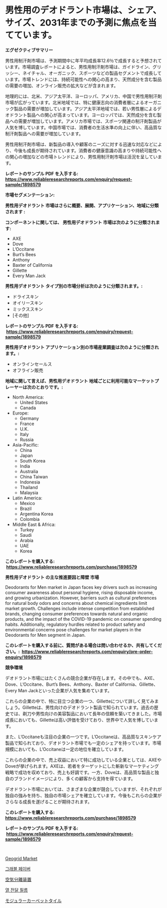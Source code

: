<p><h1>男性用のデオドラント市場は、シェア、サイズ、2031年までの予測に焦点を当てています。</h1></p><p><strong>エグゼクティブサマリー</strong></p>
<p><p>男性用制汗剤市場は、予測期間中に年平均成長率12.6％で成長すると予想されています。市場調査レポートによると、男性用制汗剤市場は、ガイドライン、グリッシー、ネイチャル、オーガニック、スポーツなどの製品セグメントで成長しています。市場トレンドには、持続可能性への関心の高まり、天然成分を含む製品の需要の増加、オンライン販売の拡大などが含まれます。</p><p>地理的には、北米、アジア太平洋、ヨーロッパ、アメリカ、中国で男性用制汗剤市場が広がっています。北米地域では、特に健康志向の消費者層によるオーガニック製品の需要が増加しています。アジア太平洋地域では、若い男性層によるデオドラント製品への関心が高まっています。ヨーロッパでは、天然成分を含む製品への需要が増加しています。アメリカ市場では、スポーツ関連の制汗剤製品が人気を博しています。中国市場では、消費者の生活水準の向上に伴い、高品質な制汗剤製品への需要が増加しています。</p><p>男性用制汗剤市場は、新製品の導入や顧客のニーズに対する迅速な対応などにより、今後も成長が期待されています。消費者の健康意識の高まりや持続可能性への関心の増加などの市場トレンドにより、男性用制汗剤市場は活況を呈しています。</p></p>
<p><strong>レポートのサンプル PDF を入手する: <a href="https://www.reliableresearchreports.com/enquiry/request-sample/1898579">https://www.reliableresearchreports.com/enquiry/request-sample/1898579</a></strong></p>
<p><strong>市場セグメンテーション:</strong></p>
<p><strong> 男性用デオドラント 市場はさらに概要、展開、アプリケーション、地域に分類されます :</strong></p>
<p><strong>コンポーネントに関しては、 男性用デオドラント 市場は次のように分類されます: &nbsp;</strong></p>
<p><ul><li>AXE</li><li>Dove</li><li>L’Occitane</li><li>Burt’s Bees</li><li>Anthony</li><li>Baxter of California</li><li>Gillette</li><li>Every Man Jack</li></ul></p>
<p><strong> 男性用デオドラント タイプ別の市場分析は次のように分類されます。:</strong></p>
<p><ul><li>ドライスキン</li><li>オイリースキン</li><li>ミックススキン</li><li>[その他]</li></ul></p>
<p><strong>レポートのサンプル PDF を入手する: &nbsp;<a href="https://www.reliableresearchreports.com/enquiry/request-sample/1898579">https://www.reliableresearchreports.com/enquiry/request-sample/1898579</a></strong></p>
<p><strong> 男性用デオドラント アプリケーション別の市場産業調査は次のように分類されます。:</strong></p>
<p><ul><li>オンラインセールス</li><li>オフライン販売</li></ul></p>
<p><strong>地域に関して言えば、男性用デオドラント 地域ごとに利用可能なマーケットプレーヤーは次のとおりです。:</strong></p>
<p><ul>
    <li>
        North America:
        <ul>
            <li>United States</li>
            <li>Canada</li>
        </ul>
    </li>
    <li>
        Europe:
        <ul>
            <li>Germany</li>
            <li>France</li>
            <li>U.K.</li>
            <li>Italy</li>
            <li>Russia</li>
        </ul>
    </li>
    <li>
        Asia-Pacific:
        <ul>
            <li>China</li>
            <li>Japan</li>
            <li>South Korea</li>
            <li>India</li>
            <li>Australia</li>
            <li>China Taiwan</li>
            <li>Indonesia</li>
            <li>Thailand</li>
            <li>Malaysia</li>
        </ul>
    </li>
    <li>
        Latin America:
        <ul>
            <li>Mexico</li>
            <li>Brazil</li>
            <li>Argentina Korea</li>
            <li>Colombia</li>
        </ul>
    </li>
    <li>
        Middle East & Africa:
        <ul>
            <li>Turkey</li>
            <li>Saudi</li>
            <li>Arabia</li>
            <li>UAE</li>
            <li>Korea</li>
        </ul>
    </li>
    </ul></p>
<p><strong>このレポートを購入する: &nbsp;<a href="https://www.reliableresearchreports.com/purchase/1898579">https://www.reliableresearchreports.com/purchase/1898579</a></strong></p>
<p><strong>男性用デオドラント の主な推進要因と障壁 市場</strong></p>
<p><p>Deodorants for Men market in Japan faces key drivers such as increasing consumer awareness about personal hygiene, rising disposable income, and growing urbanization. However, barriers such as cultural preferences for natural body odors and concerns about chemical ingredients limit market growth. Challenges include intense competition from established brands, changing consumer preferences towards natural and organic products, and the impact of the COVID-19 pandemic on consumer spending habits. Additionally, regulatory hurdles related to product safety and environmental concerns pose challenges for market players in the Deodorants for Men segment in Japan.</p></p>
<p><strong>このレポートを購入する前に、質問がある場合は問い合わせるか、共有してください。:&nbsp; <a href="https://www.reliableresearchreports.com/enquiry/pre-order-enquiry/1898579">https://www.reliableresearchreports.com/enquiry/pre-order-enquiry/1898579</a></strong></p>
<p><strong>競争環境</strong></p>
<p><p>デオドラント市場にはたくさんの競合企業が存在します。その中でも、AXE、Dove、L’Occitane、Burt’s Bees、Anthony、Baxter of California、Gillette、Every Man Jackといった企業が人気を集めています。</p><p>これらの企業の中で、特に目立つ企業の一つ、Gilletteについて詳しく見てみましょう。Gilletteは、男性向けのデオドラント製品で知られています。過去の歴史では、剃刀や男性向けの美容製品において長年の信頼を築いてきました。市場成長においても、Gilletteは高い評価を受けており、世界中で人気を博しています。</p><p>また、L’Occitaneも注目の企業の一つです。L’Occitaneは、高品質なスキンケア製品で知られており、デオドラント市場でも一定のシェアを持っています。市場規模においても、L’Occitaneは一定の地位を確立しています。</p><p>これらの企業の中で、売上収益において特に成功している企業としては、AXEやDoveが挙げられます。AXEは、若者をターゲットにした斬新なマーケティング戦略で成功を収めており、売上も好調です。一方、Doveは、高品質な製品と独自のブランドイメージにより、多くの顧客から支持を得ています。</p><p>デオドラント市場においては、さまざまな企業が競合していますが、それぞれが独自の強みを持ち、独自の市場シェアを確立しています。今後もこれらの企業がさらなる成長を遂げることが期待されます。</p></p>
<p><strong>このレポートを購入する: &nbsp; <a href="https://www.reliableresearchreports.com/purchase/1898579">https://www.reliableresearchreports.com/purchase/1898579</a></strong></p>
<p><strong>レポートのサンプル PDF を入手する: &nbsp;<a href="https://www.reliableresearchreports.com/enquiry/request-sample/1898579">https://www.reliableresearchreports.com/enquiry/request-sample/1898579</a></strong><strong></strong></p>
<p>&nbsp;</p>
<p><p><a href="https://github.com/Alonsoolds3wq1d81czn8rbol/Market-Research-Report-List-1/blob/main/geogrid-market.md">Geogrid Market</a></p><p><a href="https://medium.com/@simeonbode1/%EC%9E%90%EA%B0%88-%ED%8F%AC%EC%9E%A5%EC%9E%AC-%EC%8B%9C%EC%9E%A5-%EC%A1%B0%EC%82%AC-%EB%B3%B4%EA%B3%A0%EC%84%9C-2024%EB%85%84%EB%B6%80%ED%84%B0-2031%EB%85%84%EA%B9%8C%EC%A7%80%EC%9D%98-%EC%97%AD%EC%82%AC-%EB%B0%8F-%EC%98%88%EC%B8%A1-cbd74fcb432b">그래블 페이버</a></p><p><a href="https://medium.com/@byroalenzuela76845/%E7%A9%BA%E6%B0%97%E5%88%86%E9%9B%A2%E8%A3%85%E7%BD%AE%E5%B8%82%E5%A0%B4%E3%81%AF-%E5%B8%82%E5%A0%B4%E3%82%B7%E3%82%A7%E3%82%A2-%E5%B8%82%E5%A0%B4%E3%83%88%E3%83%AC%E3%83%B3%E3%83%89-%E3%81%8A%E3%82%88%E3%81%B3%E5%B8%82%E5%A0%B4%E6%88%90%E9%95%B7%E3%81%AB%E9%96%A2%E3%81%99%E3%82%8B%E6%83%85%E5%A0%B1%E3%82%92%E6%8F%90%E4%BE%9B%E3%81%97%E3%81%BE%E3%81%99-bdc93be9c6c3">空気分離装置</a></p><p><a href="https://medium.com/@simeonbode1/%EC%98%A8%EC%97%B4%EC%A0%84%EB%8B%AC-%ED%95%84%EB%A6%84-%EC%8B%9C%EC%9E%A5-%EC%9D%B8%EC%82%AC%EC%9D%B4%ED%8A%B8-%EC%8B%9C%EC%9E%A5-%EB%8F%99%ED%96%A5-%EC%84%B1%EC%9E%A5-2024%EB%85%84%EB%B6%80%ED%84%B0-2031%EB%85%84%EA%B9%8C%EC%A7%80-%EC%98%88%EC%B8%A1%EB%90%9C-%EA%B2%83-71a95fc9c4bd">열 전달 필름</a></p><p><a href="https://medium.com/@byroalenzuela76845/%E3%83%A2%E3%82%B8%E3%83%A5%E3%83%A9%E3%83%BC%E3%82%AB%E3%83%BC%E3%83%9A%E3%83%83%E3%83%88%E3%82%BF%E3%82%A4%E3%83%AB%E5%B8%82%E5%A0%B4%E5%88%86%E6%9E%90-%E3%81%9D%E3%81%AEcagr-%E5%B8%82%E5%A0%B4%E3%82%BB%E3%82%B0%E3%83%A1%E3%83%B3%E3%83%86%E3%83%BC%E3%82%B7%E3%83%A7%E3%83%B3-%E3%81%8A%E3%82%88%E3%81%B3%E3%82%B0%E3%83%AD%E3%83%BC%E3%83%90%E3%83%AB%E7%94%A3%E6%A5%AD%E6%A6%82%E8%A6%81-2e131bb5b100">モジュラーカーペットタイル</a></p></p>